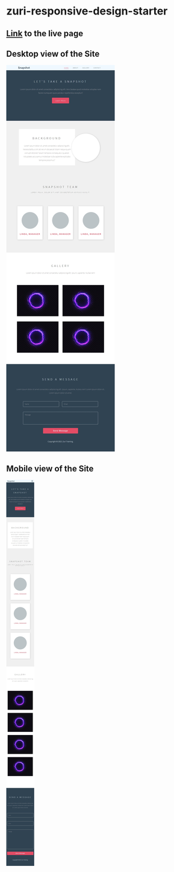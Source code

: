 # zuri-responsive-design-starter

## [Link](https://iediong.github.io/zuri-responsive-design-starter/) to the live page

## Desktop view of the Site
![Desktop view](./img/Desktop-01.jpeg)

## Mobile view of the Site
![Mobile view](./img/Mobile-01.jpeg)
